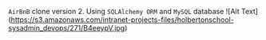 `AirBnB` clone version 2. Using `SQLAlchemy ORM` and `MySQL` database
![Alt Text] (https://s3.amazonaws.com/intranet-projects-files/holbertonschool-sysadmin_devops/271/B4eeypV.jpg)
